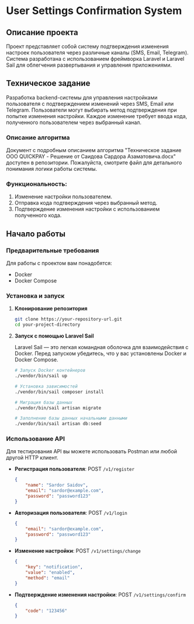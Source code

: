 
# User Settings Confirmation System

## Описание проекта

Проект представляет собой систему подтверждения изменения настроек пользователя через различные каналы (SMS, Email, Telegram). Система разработана с использованием фреймворка Laravel и Laravel Sail для облегчения развертывания и управления приложениями.

## Техническое задание

Разработка backend-системы для управления настройками пользователя с подтверждением изменений через SMS, Email или Telegram. Пользователи могут выбирать метод подтверждения при попытке изменения настройки. Каждое изменение требует ввода кода, полученного пользователем через выбранный канал.


### Описание алгоритма

Документ с подробным описанием алгоритма "Техническое задание OOO QUICKPAY - Решение от Саидова Сардора Азаматовича.docx" доступен в репозитории. Пожалуйста, смотрите файл для детального понимания логики работы системы.

### Функциональность:

1. Изменение настройки пользователем.
2. Отправка кода подтверждения через выбранный метод.
3. Подтверждение изменения настройки с использованием полученного кода.

## Начало работы

### Предварительные требования

Для работы с проектом вам понадобятся:
- Docker
- Docker Compose

### Установка и запуск

1. **Клонирование репозитория**

    ```bash
    git clone https://your-repository-url.git
    cd your-project-directory
    ```

2. **Запуск с помощью Laravel Sail**

    Laravel Sail — это легкая командная оболочка для взаимодействия с Docker. Перед запуском убедитесь, что у вас установлены Docker и Docker Compose.

    ```bash
    # Запуск Docker контейнеров
    ./vendor/bin/sail up

    # Установка зависимостей
    ./vendor/bin/sail composer install

    # Миграция базы данных
    ./vendor/bin/sail artisan migrate

    # Заполнение базы данных начальными данными
    ./vendor/bin/sail artisan db:seed
    ```

### Использование API

Для тестирования API вы можете использовать Postman или любой другой HTTP клиент.

- **Регистрация пользователя**:
  POST `/v1/register` 
  ```json
  {
      "name": "Sardor Saidov",
      "email": "sardor@example.com",
      "password": "password123"
  }


- **Авторизация пользователя**:
  POST `/v1/login`
  ```json
  {
      "email": "sardor@example.com",
      "password": "password123"
  }
  ```

- **Изменение настройки**:
  POST `/v1/settings/change`
  ```json
  {
      "key": "notification",
      "value": "enabled",
      "method": "email"
  }
  ```

- **Подтверждение изменения настройки**:
  POST `/v1/settings/confirm`
  ```json
  {
      "code": "123456"
  }
  ```
